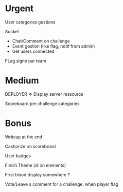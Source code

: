 # Urgent
  
User categories gestions

Socket
- Chat/Comment on challenge
- Event gestion (like flag, notif from admin)
- Get users connected

FLag signé par team

# Medium

DEPLOYER => Display server ressource

Scoreboard per challenge categories

# Bonus

Writeup at the end

Cashprize on scoreboard

User badges

Finish Theme (id on elements)

First blood display somewhere ?

Vote/Leave a comment for a challenge, when player flag

